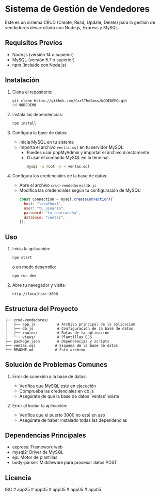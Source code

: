 # Sistema de Gestión de Vendedores

Este es un sistema CRUD (Create, Read, Update, Delete) para la gestión de vendedores desarrollado con Node.js, Express y MySQL.

## Requisitos Previos

- Node.js (versión 14 o superior)
- MySQL (versión 5.7 o superior)
- npm (incluido con Node.js)

## Instalación

1. Clona el repositorio:

   ```bash
   git clone https://github.com/CarlTheBoss/NODEDEMO.git
   cd NODEDEMO
   ```

2. Instala las dependencias:

   ```bash
   npm install
   ```

3. Configura la base de datos:

   - Inicia MySQL en tu sistema
   - Importa el archivo `ventas.sql` en tu servidor MySQL:
     - Puedes usar phpMyAdmin y importar el archivo directamente
     - O usar el comando MySQL en la terminal:
       ```bash
       mysql -u root -p < ventas.sql
       ```

4. Configura las credenciales de la base de datos:
   - Abre el archivo `crud-vendedores/db.js`
   - Modifica las credenciales según tu configuración de MySQL:
     ```javascript
     const connection = mysql.createConnection({
       host: "localhost",
       user: "tu_usuario",
       password: "tu_contraseña",
       database: "ventas",
     });
     ```

## Uso

1. Inicia la aplicación:

   ```bash
   npm start
   ```

   o en modo desarrollo:

   ```bash
   npm run dev
   ```

2. Abre tu navegador y visita:
   ```
   http://localhost:3000
   ```

## Estructura del Proyecto

```
├── crud-vendedores/
│   ├── app.js          # Archivo principal de la aplicación
│   ├── db.js           # Configuración de la base de datos
│   ├── routes/         # Rutas de la aplicación
│   └── views/          # Plantillas EJS
├── package.json        # Dependencias y scripts
├── ventas.sql         # Esquema de la base de datos
└── README.md          # Este archivo
```

## Solución de Problemas Comunes

1. Error de conexión a la base de datos:

   - Verifica que MySQL esté en ejecución
   - Comprueba las credenciales en db.js
   - Asegúrate de que la base de datos 'ventas' existe

2. Error al iniciar la aplicación:
   - Verifica que el puerto 3000 no esté en uso
   - Asegúrate de haber instalado todas las dependencias

## Dependencias Principales

- express: Framework web
- mysql2: Driver de MySQL
- ejs: Motor de plantillas
- body-parser: Middleware para procesar datos POST

## Licencia

ISC
#   a p p 2 5  
 #   a p p 0 5  
 #   a p p 0 5  
 #   a p p 0 5  
 #   a p p 0 5  
 